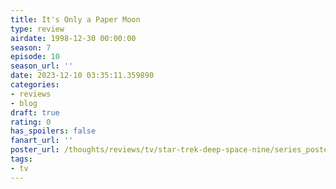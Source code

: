 ```yaml
---
title: It's Only a Paper Moon
type: review
airdate: 1998-12-30 00:00:00
season: 7
episode: 10
season_url: ''
date: 2023-12-10 03:35:11.359890
categories:
- reviews
- blog
draft: true
rating: 0
has_spoilers: false
fanart_url: ''
poster_url: /thoughts/reviews/tv/star-trek-deep-space-nine/series_poster.jpg
tags:
- tv
---
```


